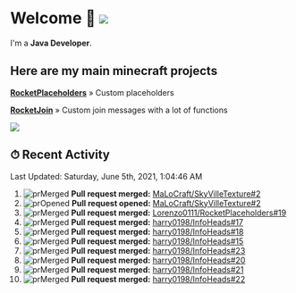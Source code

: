 # Welcome 👋 ![](https://hit.yhype.me/github/profile?user_id=69311874)

I'm a **Java Developer**.

## Here are my main minecraft projects

**[RocketPlaceholders](https://github.com/Lorenzo0111/RocketPlaceholders)** » Custom placeholders

**[RocketJoin](https://github.com/Lorenzo0111/RocketJoin)** » Custom join messages with a lot of functions

[![](https://github-readme-stats.vercel.app/api?username=Lorenzo0111&show_icons=true&count_private=true)](https://github.com/Lorenzo0111)

## ⏱ Recent Activity

<!--RECENT_ACTIVITY:last_update-->
Last Updated: Saturday, June 5th, 2021, 1:04:46 AM
<!--RECENT_ACTIVITY:last_update_end-->

<!--RECENT_ACTIVITY:start-->
1. ![prMerged] **Pull request merged:** [MaLoCraft/SkyVilleTexture#2](https://github.com/MaLoCraft/SkyVilleTexture/pull/2)
2. ![prOpened] **Pull request opened:** [MaLoCraft/SkyVilleTexture#2](https://github.com/MaLoCraft/SkyVilleTexture/pull/2)
3. ![prMerged] **Pull request merged:** [Lorenzo0111/RocketPlaceholders#19](https://github.com/Lorenzo0111/RocketPlaceholders/pull/19)
4. ![prMerged] **Pull request merged:** [harry0198/InfoHeads#17](https://github.com/harry0198/InfoHeads/pull/17)
5. ![prMerged] **Pull request merged:** [harry0198/InfoHeads#18](https://github.com/harry0198/InfoHeads/pull/18)
6. ![prMerged] **Pull request merged:** [harry0198/InfoHeads#15](https://github.com/harry0198/InfoHeads/pull/15)
7. ![prMerged] **Pull request merged:** [harry0198/InfoHeads#23](https://github.com/harry0198/InfoHeads/pull/23)
8. ![prMerged] **Pull request merged:** [harry0198/InfoHeads#20](https://github.com/harry0198/InfoHeads/pull/20)
9. ![prMerged] **Pull request merged:** [harry0198/InfoHeads#21](https://github.com/harry0198/InfoHeads/pull/21)
10. ![prMerged] **Pull request merged:** [harry0198/InfoHeads#22](https://github.com/harry0198/InfoHeads/pull/22)
<!--RECENT_ACTIVITY:end-->

[issueOpened]: https://cdn.jsdelivr.net/gh/Readme-Workflows/Readme-Icons@main/icons/octicons/IssueOpenedOld.svg
[issueClosed]: https://cdn.jsdelivr.net/gh/Readme-Workflows/Readme-Icons@main/icons/octicons/IssueClosedOld.svg

[prOpened]: https://cdn.jsdelivr.net/gh/Readme-Workflows/Readme-Icons@main/icons/octicons/PullRequestOpened.svg
[prClosed]: https://cdn.jsdelivr.net/gh/Readme-Workflows/Readme-Icons@main/icons/octicons/PullRequestClosed.svg
[prMerged]: https://cdn.jsdelivr.net/gh/Readme-Workflows/Readme-Icons@main/icons/octicons/PullRequestMerged.svg

[comment]: https://cdn.jsdelivr.net/gh/Readme-Workflows/Readme-Icons@main/icons/octicons/Comment.svg

[changesRequested]: https://cdn.jsdelivr.net/gh/Readme-Workflows/Readme-Icons@main/icons/octicons/RequestedChanges.svg
[approved]: https://cdn.jsdelivr.net/gh/Readme-Workflows/Readme-Icons@main/icons/octicons/ApprovedChanges.svg

[repoCreated]: https://cdn.jsdelivr.net/gh/Readme-Workflows/Readme-Icons@main/icons/octicons/Repository.svg
[release]: https://cdn.jsdelivr.net/gh/Readme-Workflows/Readme-Icons@main/icons/octicons/Release.svg
[star]: https://cdn.jsdelivr.net/gh/Readme-Workflows/Readme-Icons@main/icons/octicons/StarredRepository.svg
[wiki]: https://cdn.jsdelivr.net/gh/Readme-Workflows/Readme-Icons@main/icons/octicons/Wiki.svg
[fork]: https://cdn.jsdelivr.net/gh/Readme-Workflows/Readme-Icons@main/icons/octicons/ForkedRepository.svg
[people]: https://cdn.jsdelivr.net/gh/Readme-Workflows/Readme-Icons@main/icons/octicons/People.svg
